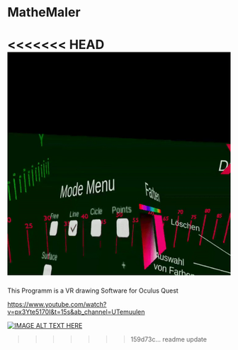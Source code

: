 # MatheMaler

<<<<<<< HEAD
![Mathe Maler Demo](vid.gif)
=======

This Programm is a VR drawing Software for Oculus Quest


https://www.youtube.com/watch?v=px3Yte5170I&t=15s&ab_channel=UTemuulen



[![IMAGE ALT TEXT HERE](/imathemaler)](https://www.youtube.com/watch?v=px3Yte5170I&t=15s&ab_channel=UTemuulen)
>>>>>>> 159d73c... readme update
